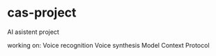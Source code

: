 # cas-project
AI asistent project

working on:
Voice recognition
Voice synthesis
Model Context Protocol
